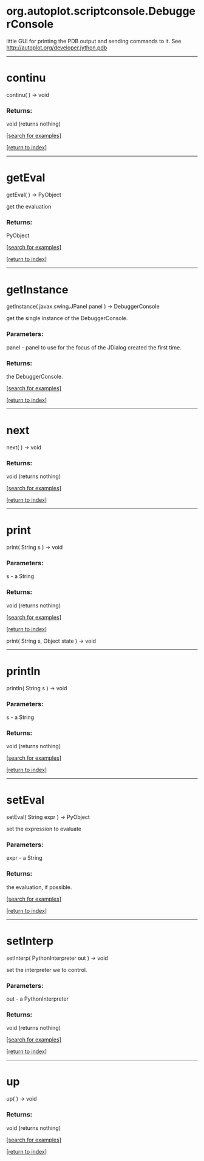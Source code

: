 # org.autoplot.scriptconsole.DebuggerConsole

little GUI for printing the PDB output and sending commands to it.
 See http://autoplot.org/developer.jython.pdb

***
<a name="continu"></a>
# continu
continu(  ) &rarr; void



### Returns:
void (returns nothing)


<a href="https://github.com/autoplot/dev/search?q=continu&unscoped_q=continu">[search for examples]</a>

<a href="https://github.com/autoplot/documentation/blob/master/javadoc/index-all.md">[return to index]</a>

***
<a name="getEval"></a>
# getEval
getEval(  ) &rarr; PyObject

get the evaluation

### Returns:
PyObject


<a href="https://github.com/autoplot/dev/search?q=getEval&unscoped_q=getEval">[search for examples]</a>

<a href="https://github.com/autoplot/documentation/blob/master/javadoc/index-all.md">[return to index]</a>

***
<a name="getInstance"></a>
# getInstance
getInstance( javax.swing.JPanel panel ) &rarr; DebuggerConsole

get the single instance of the DebuggerConsole.

### Parameters:
panel - panel to use for the focus of the JDialog created the first time.

### Returns:
the DebuggerConsole.

<a href="https://github.com/autoplot/dev/search?q=getInstance&unscoped_q=getInstance">[search for examples]</a>

<a href="https://github.com/autoplot/documentation/blob/master/javadoc/index-all.md">[return to index]</a>

***
<a name="next"></a>
# next
next(  ) &rarr; void



### Returns:
void (returns nothing)


<a href="https://github.com/autoplot/dev/search?q=next&unscoped_q=next">[search for examples]</a>

<a href="https://github.com/autoplot/documentation/blob/master/javadoc/index-all.md">[return to index]</a>

***
<a name="print"></a>
# print
print( String s ) &rarr; void



### Parameters:
s - a String

### Returns:
void (returns nothing)


<a href="https://github.com/autoplot/dev/search?q=print&unscoped_q=print">[search for examples]</a>

<a href="https://github.com/autoplot/documentation/blob/master/javadoc/index-all.md">[return to index]</a>

print( String s, Object state ) &rarr; void<br>
***
<a name="println"></a>
# println
println( String s ) &rarr; void



### Parameters:
s - a String

### Returns:
void (returns nothing)


<a href="https://github.com/autoplot/dev/search?q=println&unscoped_q=println">[search for examples]</a>

<a href="https://github.com/autoplot/documentation/blob/master/javadoc/index-all.md">[return to index]</a>

***
<a name="setEval"></a>
# setEval
setEval( String expr ) &rarr; PyObject

set the expression to evaluate

### Parameters:
expr - a String

### Returns:
the evaluation, if possible.

<a href="https://github.com/autoplot/dev/search?q=setEval&unscoped_q=setEval">[search for examples]</a>

<a href="https://github.com/autoplot/documentation/blob/master/javadoc/index-all.md">[return to index]</a>

***
<a name="setInterp"></a>
# setInterp
setInterp( PythonInterpreter out ) &rarr; void

set the interpreter we to control.

### Parameters:
out - a PythonInterpreter

### Returns:
void (returns nothing)


<a href="https://github.com/autoplot/dev/search?q=setInterp&unscoped_q=setInterp">[search for examples]</a>

<a href="https://github.com/autoplot/documentation/blob/master/javadoc/index-all.md">[return to index]</a>

***
<a name="up"></a>
# up
up(  ) &rarr; void



### Returns:
void (returns nothing)


<a href="https://github.com/autoplot/dev/search?q=up&unscoped_q=up">[search for examples]</a>

<a href="https://github.com/autoplot/documentation/blob/master/javadoc/index-all.md">[return to index]</a>

